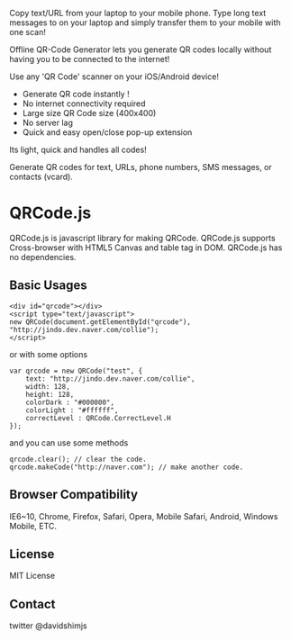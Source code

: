 Copy text/URL from your laptop to your mobile phone.
Type long text messages to on your laptop and simply transfer them to your mobile with one scan!
 
Offline QR-Code Generator lets you generate QR codes locally without having you to be connected to the internet!

Use any 'QR Code' scanner on your iOS/Android device!

- Generate QR code instantly ! 
- No internet connectivity required
- Large size QR Code size (400x400)
- No server lag
- Quick and easy open/close pop-up extension

Its light, quick and handles all codes!

Generate QR codes for text, URLs, phone numbers, SMS messages, or contacts (vcard).


# QRCode.js
QRCode.js is javascript library for making QRCode. QRCode.js supports Cross-browser with HTML5 Canvas and table tag in DOM.
QRCode.js has no dependencies.

## Basic Usages
```
<div id="qrcode"></div>
<script type="text/javascript">
new QRCode(document.getElementById("qrcode"), "http://jindo.dev.naver.com/collie");
</script>
```

or with some options

```
var qrcode = new QRCode("test", {
	text: "http://jindo.dev.naver.com/collie",
	width: 128,
	height: 128,
	colorDark : "#000000",
	colorLight : "#ffffff",
	correctLevel : QRCode.CorrectLevel.H
});
```

and you can use some methods

```
qrcode.clear(); // clear the code.
qrcode.makeCode("http://naver.com"); // make another code.
```

## Browser Compatibility
IE6~10, Chrome, Firefox, Safari, Opera, Mobile Safari, Android, Windows Mobile, ETC.

## License
MIT License

## Contact
twitter @davidshimjs